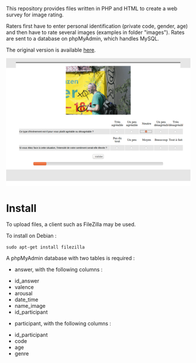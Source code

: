 This repository provides files written in PHP and HTML to create a web survey for image rating.

Raters first have to enter personal identification (private code, gender, age) and then have to rate several images (examples in folder "images").
Rates are sent to a database on phpMyAdmin, which handles MySQL.

The original version is available [here](http://psy-cog-boj.alwaysdata.net/).

![Screenshot](example.png)

# Install

To upload files, a client such as FileZilla may be used.

To install on Debian :

```
sudo apt-get install filezilla
```

A phpMyAdmin database with two tables is required :

* answer, with the following columns :
- id_answer
- valence
- arousal
- date_time
- name_image
- id_participant

* participant, with the following columns :
- id_participant
- code
- age
- genre
